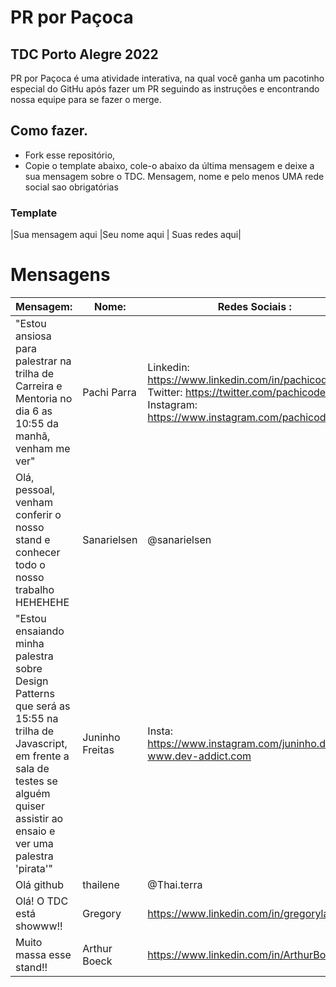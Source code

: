 
# PR por Paçoca
## TDC Porto Alegre 2022

PR por Paçoca é uma atividade interativa, na qual você ganha um pacotinho especial do GitHu após fazer um PR seguindo as instruções e encontrando nossa equipe para se fazer o merge.

## Como fazer.
- Fork esse repositório,
- Copie o template abaixo, cole-o abaixo da última mensagem e deixe a sua mensagem sobre o TDC.
Mensagem, nome e pelo menos UMA rede social sao obrigatórias

### Template

|Sua mensagem aqui  |Seu nome aqui  | Suas redes aqui|


# Mensagens
| Mensagem: | Nome: | Redes Sociais :| 
|--|--|--|
| "Estou ansiosa para palestrar na trilha de Carreira e Mentoria no dia 6 as 10:55 da manhã, venham me ver" |Pachi Parra  | Linkedin: https://www.linkedin.com/in/pachicodes/ Twitter: https://twitter.com/pachicodes Instagram: https://www.instagram.com/pachicodes/|
| Olá, pessoal, venham conferir o nosso stand e conhecer todo o nosso trabalho HEHEHEHE  | Sanarielsen  | @sanarielsen |
| "Estou ensaiando minha palestra sobre Design Patterns que será as 15:55 na trilha de Javascript, em frente a sala de testes se alguém quiser assistir ao ensaio e ver uma palestra 'pirata'"  | Juninho Freitas  | Insta: https://www.instagram.com/juninho.dev Site: www.dev-addict.com |
|Olá github | thailene  | @Thai.terra|
| Olá! O TDC está showww!! | Gregory | https://www.linkedin.com/in/gregorylagranha
| Muito massa esse stand!! | Arthur Boeck | https://www.linkedin.com/in/ArthurBoeck
